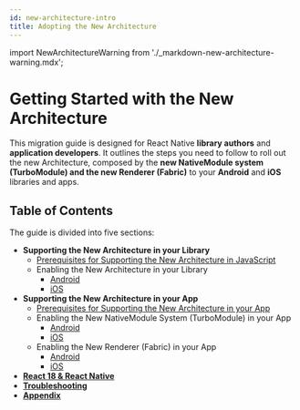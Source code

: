 ```yaml
---
id: new-architecture-intro
title: Adopting the New Architecture
---
```


import NewArchitectureWarning from './\_markdown-new-architecture-warning.mdx';

<NewArchitectureWarning/>

# Getting Started with the New Architecture

This migration guide is designed for React Native **library authors** and **application developers**. It outlines the steps you need to follow to roll out the new Architecture, composed by the **new NativeModule system (TurboModule) and the new Renderer (Fabric)** to your **Android** and **iOS** libraries and apps.

## Table of Contents

The guide is divided into five sections:

- **Supporting the New Architecture in your Library**
  - [Prerequisites for Supporting the New Architecture in JavaScript](new-architecture-library-intro)
  - Enabling the New Architecture in your Library
    - [Android](new-architecture-library-android)
    - [iOS](new-architecture-library-ios)
- **Supporting the New Architecture in your App**
  - [Prerequisites for Supporting the New Architecture in your App](new-architecture-app-intro)
  - Enabling the New NativeModule System (TurboModule) in your App
    - [Android](new-architecture-app-modules-android)
    - [iOS](new-architecture-app-modules-ios)
  - Enabling the New Renderer (Fabric) in your App
    - [Android](new-architecture-app-renderer-android)
    - [iOS](new-architecture-app-renderer-ios)
- [**React 18 & React Native**](react-18-and-react-native)
- [**Troubleshooting**](new-architecture-troubleshooting)
- [**Appendix**](new-architecture-appendix)
